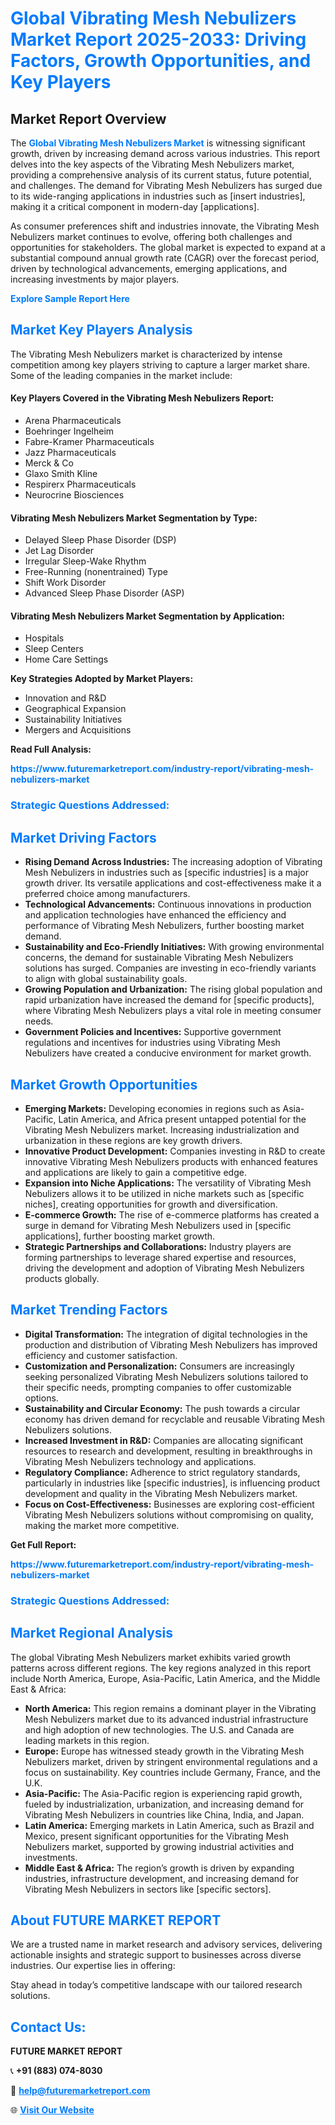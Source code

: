 <h1 style="color: #007BFF;">Global Vibrating Mesh Nebulizers Market Report 2025-2033: Driving Factors, Growth Opportunities, and Key Players</h1>

<section id="overview">
<h2>Market Report Overview</h2>
<p>The <a href="https://www.futuremarketreport.com/industry-report/vibrating-mesh-nebulizers-market" style="color: #007BFF; text-decoration: none;"><strong>Global Vibrating Mesh Nebulizers Market</strong></a> is witnessing significant growth, driven by increasing demand across various industries. This report delves into the key aspects of the Vibrating Mesh Nebulizers market, providing a comprehensive analysis of its current status, future potential, and challenges. The demand for Vibrating Mesh Nebulizers has surged due to its wide-ranging applications in industries such as [insert industries], making it a critical component in modern-day [applications].</p>
<p>As consumer preferences shift and industries innovate, the Vibrating Mesh Nebulizers market continues to evolve, offering both challenges and opportunities for stakeholders. The global market is expected to expand at a substantial compound annual growth rate (CAGR) over the forecast period, driven by technological advancements, emerging applications, and increasing investments by major players.</p>
</section>

<section id="overview">
<p><a href="https://www.futuremarketreport.com/request-sample/reportId=36155" style="color: #007BFF; text-decoration: none;"><strong>Explore Sample Report Here</strong></a></p>
</section>

<section id="key-players">
<h2 style="color: #007BFF;">Market Key Players Analysis</h2>
<p>The Vibrating Mesh Nebulizers market is characterized by intense competition among key players striving to capture a larger market share. Some of the leading companies in the market include:</p>
<h4>Key Players Covered in the Vibrating Mesh Nebulizers Report:</h4>
<ul><li>Arena Pharmaceuticals</li><li>Boehringer Ingelheim</li><li>Fabre-Kramer Pharmaceuticals</li><li>Jazz Pharmaceuticals</li><li>Merck &amp; Co</li><li>Glaxo Smith Kline</li><li>Respirerx Pharmaceuticals</li><li>Neurocrine Biosciences</li></ul>
<h4>Vibrating Mesh Nebulizers Market Segmentation by Type:</h4>
<ul><li>Delayed Sleep Phase Disorder (DSP)</li><li>Jet Lag Disorder</li><li>Irregular Sleep-Wake Rhythm</li><li>Free-Running (nonentrained) Type</li><li>Shift Work Disorder</li><li>Advanced Sleep Phase Disorder (ASP)</li></ul>

<h4>Vibrating Mesh Nebulizers Market Segmentation by Application:</h4>
<ul><li>Hospitals</li><li>Sleep Centers</li><li>Home Care Settings</li></ul>
<p><strong>Key Strategies Adopted by Market Players:</strong></p>
<ul>
<li>Innovation and R&D</li>
<li>Geographical Expansion</li>
<li>Sustainability Initiatives</li>
<li>Mergers and Acquisitions</li>
</ul>
</section>

<section>
<p><strong>Read Full Analysis: </strong></p><a href="https://www.futuremarketreport.com/industry-report/vibrating-mesh-nebulizers-market" style="color: #007BFF; text-decoration: none;"><strong>https://www.futuremarketreport.com/industry-report/vibrating-mesh-nebulizers-market</strong></a>
<h3 style="color: #007BFF;">Strategic Questions Addressed:</h3>
</section>

<section id="driving-factors">
<h2 style="color: #007BFF;">Market Driving Factors</h2>
<ul>
<li><strong>Rising Demand Across Industries:</strong> The increasing adoption of Vibrating Mesh Nebulizers in industries such as [specific industries] is a major growth driver. Its versatile applications and cost-effectiveness make it a preferred choice among manufacturers.</li>
<li><strong>Technological Advancements:</strong> Continuous innovations in production and application technologies have enhanced the efficiency and performance of Vibrating Mesh Nebulizers, further boosting market demand.</li>
<li><strong>Sustainability and Eco-Friendly Initiatives:</strong> With growing environmental concerns, the demand for sustainable Vibrating Mesh Nebulizers solutions has surged. Companies are investing in eco-friendly variants to align with global sustainability goals.</li>
<li><strong>Growing Population and Urbanization:</strong> The rising global population and rapid urbanization have increased the demand for [specific products], where Vibrating Mesh Nebulizers plays a vital role in meeting consumer needs.</li>
<li><strong>Government Policies and Incentives:</strong> Supportive government regulations and incentives for industries using Vibrating Mesh Nebulizers have created a conducive environment for market growth.</li>
</ul>
</section>

<section id="growth-opportunities">
<h2 style="color: #007BFF;">Market Growth Opportunities</h2>
<ul>
<li><strong>Emerging Markets:</strong> Developing economies in regions such as Asia-Pacific, Latin America, and Africa present untapped potential for the Vibrating Mesh Nebulizers market. Increasing industrialization and urbanization in these regions are key growth drivers.</li>
<li><strong>Innovative Product Development:</strong> Companies investing in R&D to create innovative Vibrating Mesh Nebulizers products with enhanced features and applications are likely to gain a competitive edge.</li>
<li><strong>Expansion into Niche Applications:</strong> The versatility of Vibrating Mesh Nebulizers allows it to be utilized in niche markets such as [specific niches], creating opportunities for growth and diversification.</li>
<li><strong>E-commerce Growth:</strong> The rise of e-commerce platforms has created a surge in demand for Vibrating Mesh Nebulizers used in [specific applications], further boosting market growth.</li>
<li><strong>Strategic Partnerships and Collaborations:</strong> Industry players are forming partnerships to leverage shared expertise and resources, driving the development and adoption of Vibrating Mesh Nebulizers products globally.</li>
</ul>
</section>

<section id="trending-factors">
<h2 style="color: #007BFF;">Market Trending Factors</h2>
<ul>
<li><strong>Digital Transformation:</strong> The integration of digital technologies in the production and distribution of Vibrating Mesh Nebulizers has improved efficiency and customer satisfaction.</li>
<li><strong>Customization and Personalization:</strong> Consumers are increasingly seeking personalized Vibrating Mesh Nebulizers solutions tailored to their specific needs, prompting companies to offer customizable options.</li>
<li><strong>Sustainability and Circular Economy:</strong> The push towards a circular economy has driven demand for recyclable and reusable Vibrating Mesh Nebulizers solutions.</li>
<li><strong>Increased Investment in R&D:</strong> Companies are allocating significant resources to research and development, resulting in breakthroughs in Vibrating Mesh Nebulizers technology and applications.</li>
<li><strong>Regulatory Compliance:</strong> Adherence to strict regulatory standards, particularly in industries like [specific industries], is influencing product development and quality in the Vibrating Mesh Nebulizers market.</li>
<li><strong>Focus on Cost-Effectiveness:</strong> Businesses are exploring cost-efficient Vibrating Mesh Nebulizers solutions without compromising on quality, making the market more competitive.</li>
</ul>
</section>

<section>
<p><strong>Get Full Report: </strong></p><a href="https://www.futuremarketreport.com/industry-report/vibrating-mesh-nebulizers-market" style="color: #007BFF; text-decoration: none;"><strong>https://www.futuremarketreport.com/industry-report/vibrating-mesh-nebulizers-market</strong></a>
<h3 style="color: #007BFF;">Strategic Questions Addressed:</h3>
</section>


<section id="regional-analysis">
<h2 style="color: #007BFF;">Market Regional Analysis</h2>
<p>The global Vibrating Mesh Nebulizers market exhibits varied growth patterns across different regions. The key regions analyzed in this report include North America, Europe, Asia-Pacific, Latin America, and the Middle East & Africa:</p>
<ul>
<li><strong>North America:</strong> This region remains a dominant player in the Vibrating Mesh Nebulizers market due to its advanced industrial infrastructure and high adoption of new technologies. The U.S. and Canada are leading markets in this region.</li>
<li><strong>Europe:</strong> Europe has witnessed steady growth in the Vibrating Mesh Nebulizers market, driven by stringent environmental regulations and a focus on sustainability. Key countries include Germany, France, and the U.K.</li>
<li><strong>Asia-Pacific:</strong> The Asia-Pacific region is experiencing rapid growth, fueled by industrialization, urbanization, and increasing demand for Vibrating Mesh Nebulizers in countries like China, India, and Japan.</li>
<li><strong>Latin America:</strong> Emerging markets in Latin America, such as Brazil and Mexico, present significant opportunities for the Vibrating Mesh Nebulizers market, supported by growing industrial activities and investments.</li>
<li><strong>Middle East & Africa:</strong> The region’s growth is driven by expanding industries, infrastructure development, and increasing demand for Vibrating Mesh Nebulizers in sectors like [specific sectors].</li>
</ul>
</section>

<footer>
<h2 style="color: #007BFF;">About FUTURE MARKET REPORT</h2>
<p>We are a trusted name in market research and advisory services, delivering actionable insights and strategic support to businesses across diverse industries. Our expertise lies in offering:</p>

<p>Stay ahead in today’s competitive landscape with our tailored research solutions.</p>

<h2 style="color: #007BFF;">Contact Us:</h2>
<p><strong>FUTURE MARKET REPORT</strong></p>
<p>📞 <strong>+91 (883) 074-8030</strong></p>
<p>📧 <strong><a href="mailto:help@futuremarketreport.com" style="color: #007BFF;">help@futuremarketreport.com</a></strong></p>
<p>🌐 <strong><a href="https://www.futuremarketreport.com/" style="color: #007BFF;">Visit Our Website</a></strong></p>
</footer>